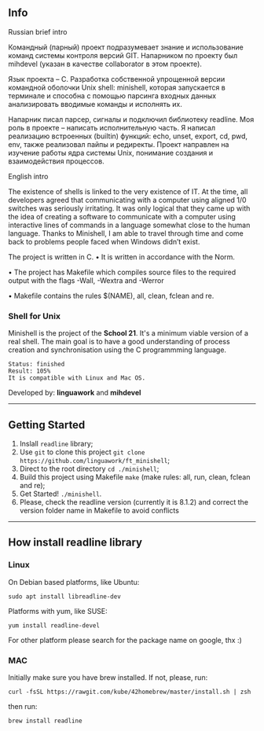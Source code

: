 ## Info

Russian brief intro

Командный (парный) проект подразумевает знание и использование команд системы контроля версий GIT.
Напарником по проекту был mihdevel (указан в качестве collaborator в этом проекте).

Язык проекта – С. Разработка собственной упрощенной версии командной оболочки Unix shell: minishell, которая запускается в терминале и способна с помощью парсинга входных данных анализировать вводимые команды и исполнять их. 

Напарник писал парсер, сигналы и подключил библиотеку readline. 
Моя роль в проекте – написать исполнительную часть. Я написал реализацию встроенных (builtin) функций: echo, unset, export, cd, pwd, env, также реализовал пайпы и редиректы. Проект направлен на изучение работы ядра системы Unix, понимание создания и взаимодействия процессов.


English intro

The existence of shells is linked to the very existence of IT.
At the time, all developers agreed that communicating with a computer using aligned
1/0 switches was seriously irritating.
It was only logical that they came up with the idea of creating a software to communicate with a computer using interactive lines of commands in a language somewhat close to the human language.
Thanks to Minishell, I am able to travel through time and come back to problems
people faced when Windows didn’t exist.


The project is written in C.
• It is written in accordance with the Norm.

• The project has Makefile which compiles source files to the required output with the flags -Wall, -Wextra and -Werror

• Makefile contains the rules $(NAME), all, clean, fclean and re.






### Shell for Unix 

Minishell is the project of the **School 21**. It's a minimum viable version of a real shell. 
The main goal is to have a good understanding of process creation and synchronisation using the C programmming language.

    Status: finished
    Result: 105%
    It is compatible with Linux and Mac OS.

Developed by:  **linguawork** and **mihdevel**
***

## Getting Started

1. Inslall `readline` library;
2. Use `git` to clone this project `git clone https://github.com/linguawork/ft_minishell`;
4. Direct to the root directory `cd ./minishell`;
5. Build this project using Makefile `make` (make rules: all, run, clean, fclean and re);
6. Get Started! `./minishell`.
7. Please, check the readline version (currently it is 8.1.2)
   and correct the version folder name in Makefile to avoid conflicts
***

## How install readline library

### Linux

On Debian based platforms, like Ubuntu:

    sudo apt install libreadline-dev

Platforms with yum, like SUSE:

    yum install readline-devel

For other platform please search for the package name on google, thx :)

### MAC
Initially make sure you have brew installed. If not, please, run:

    curl -fsSL https://rawgit.com/kube/42homebrew/master/install.sh | zsh

then run:

    brew install readline
